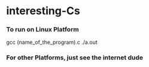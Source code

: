 # interesting-Cs

### To run on Linux Platform
gcc (name_of_the_program).c
./a.out

### For other Platforms, just see the internet dude
